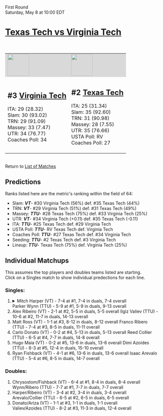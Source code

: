 First Round  
Saturday, May 8 at 10:00 EDT

# [Texas Tech vs Virginia Tech](https://www.ncaa.com/game/5833391)

<br>
<table>  
<tr style="background-color: #d9d9d9 !important"><td><a href="../"><img src="https://www.ncaa.com/sites/default/files/images/logos/schools/v/virginia-tech.70.png" width="70" height="70" /></a></td><td><a href="../"><img src="https://www.ncaa.com/sites/default/files/images/logos/schools/t/texas-tech.70.png" width="70" height="70" /></a></td></tr>
<tr><td>

<h2>#3 <a href="../">Virginia Tech</a></h2>  
ITA: 29 (28.32)<br>  
Slam: 30 (93.02)<br>  
TRN: 29 (91.09)<br>  
Massey: 33 (7.47)<br>  
UTR: 34 (76.77)<br>  
Coaches Poll: 34<br>  
<br>

</td><td>

<h2>#2 <a href="../">Texas Tech</a></h2>  
ITA: 25 (31.34)<br>  
Slam: 35 (92.60)<br>  
TRN: 31 (90.98)<br>  
Massey: 28 (7.55)<br>  
UTR: 35 (76.66)<br>  
USTA Poll: RV<br>  
Coaches Poll: 27<br>  
<br>

</td></tr></table>

<br>Return to [List of Matches](../index.md)

## Predictions

Ranks listed here are the metric's ranking within the field of 64:

- Slam: <b><i>VT</i></b>- #30 Virginia Tech (56%) def. #35 Texas Tech (44%)
- TRN: <b><i>VT</i></b>- #29 Virginia Tech (51%) def. #31 Texas Tech (49%)
- Massey: <b><i>TTU</i></b>- #28 Texas Tech (75%) def. #33 Virginia Tech (25%)
- UTR: <b><i>VT</i></b>- #34 Virginia Tech (+0.11) def. #35 Texas Tech (-0.11)
- ITA: <b><i>TTU</i></b>- #25 Texas Tech def. #29 Virginia Tech
- USTA Poll: <b><i>TTU</i></b>- RV Texas Tech def. Virginia Tech
- Coaches Poll: <b><i>TTU</i></b>- #27 Texas Tech def. #34 Virginia Tech
- Seeding: <b><i>TTU</i></b>- #2 Texas Tech def. #3 Virginia Tech
- Lineup: <b><i>TTU</i></b>- Texas Tech (75%) def. Virginia Tech (25%)

## Individual Matchups

This assumes the top players and doubles teams listed are starting.  
Click on a Singles match to show individual predections for each line.

### Singles:

<ol>
<li>
<details>
<summary markdown="span">
Mitch Harper (VT) - 7-4 at #1, 7-4 in duals, 7-4 overall<br>
Parker Wynn (TTU) - 5-9 at #1, 5-9 in duals, 9-13 overall
</summary>

<h4>Predictions</h4>
<ul>
<li>Slam: <b><i>VT</i></b> - #30 Virginia Tech (56%) def. #35 Texas Tech (44%)</li>
<li>TRN: <b><i>VT</i></b> - #29 Virginia Tech (51%) def. #31 Texas Tech (49%)</li>
<li>Massey: <b><i>TTU</i></b> - #28 Texas Tech (75%) def. #33 Virginia Tech (25%)</li>
<li>UTR: <b><i>VT</i></b> - #34 Virginia Tech (+0.11) def. #35 Texas Tech (-0.11)</li>
<li>ITA: <b><i>TTU</i></b> - #25 Texas Tech def. #29 Virginia Tech</li>
</ul>

</details>
</li>

<li>
Alex Ribeiro (VT) - 2-1 at #2, 5-5 in duals, 5-5 overall  
Ilgiz Valiev (TTU) - 10-6 at #2, 11-7 in duals, 14-13 overall
</li>

<li>
Matt Ross (VT) - 1-1 at #3, 8-12 in duals, 8-12 overall  
Franco Ribero (TTU) - 7-4 at #3, 8-5 in duals, 11-11 overall
</li>

<li>
Carlo Donato (VT) - 0-2 at #4, 5-13 in duals, 5-13 overall  
Reed Collier (TTU) - 6-5 at #4, 7-7 in duals, 14-8 overall
</li>

<li>
Hugo Maia (VT) - 0-2 at #5, 13-6 in duals, 13-6 overall  
Dimi Azoides (TTU) - 8-3 at #5, 12-4 in duals, 15-10 overall
</li>

<li>
Ryan Fishback (VT) - 4-1 at #6, 13-6 in duals, 13-6 overall  
Isaac Arevalo (TTU) - 5-4 at #6, 8-5 in duals, 14-7 overall
</li>
</ol>

### Doubles:

1. Chrysostom/Fishback (VT) - 6-4 at #1, 8-4 in duals, 8-4 overall  
   Wynn/Ribero (TTU) - 7-7 at #1, 7-7 in duals, 7-7 overall
2. Harper/Ribeiro (VT) - 3-4 at #2, 3-4 in duals, 3-4 overall  
   Arevalo/Collier (TTU) - 6-5 at #2, 6-5 in duals, 6-5 overall
3. Donato/Ariza (VT) - 1-1 at #3, 1-1 in duals, 1-1 overall  
   Valiev/Azoides (TTU) - 8-2 at #3, 11-3 in duals, 12-4 overall
